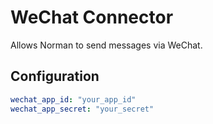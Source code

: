 # WeChat Connector

Allows Norman to send messages via WeChat.

## Configuration

```yaml
wechat_app_id: "your_app_id"
wechat_app_secret: "your_secret"
```
